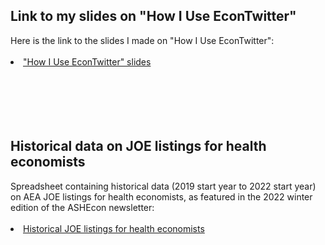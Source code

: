 <html lang="en">
  <head>
    <meta charset="utf-8">
    <meta name="description" content="Resources">
  
  </head>

        

<div class="page-header">
  <h2>Link to my slides on "How I Use EconTwitter" </h2>
</div>

<div class="row-fluid">
  <div class="span12">
    Here is the link to the slides I made on "How I Use EconTwitter":
    <br/>
    <br/>
    <li><a href="{{ BASE_PATH }}/assets/burton_econtwitter_slides.pdf">"How I Use EconTwitter" slides</a></li>
    <br/>
    <br/>


  </div>
</div>


<br/>
<br/>
<br/>

<div class="page-header">
  <h2>Historical data on JOE listings for health economists </h2>
</div>

<div class="row-fluid">
  <div class="span12">
    Spreadsheet containing historical data (2019 start year to 2022 start year) on AEA JOE listings for health economists, as featured in the 2022 winter edition of the ASHEcon newsletter:
    <br/>
    <br/>
    <li><a href="{{ BASE_PATH }}/assets/joe_results_public.xls">Historical JOE listings for health economists</a></li>
    <br/>
    <br/>


  </div>
</div>


<br/>
<br/>
<br/>


     
  <span id="lastModified"></span>

  

    
</html>